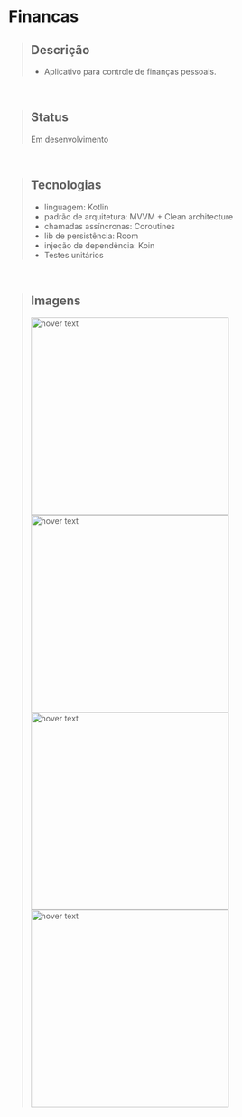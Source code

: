 # Financas

> ## Descrição
>
> - Aplicativo para controle de finanças pessoais.
> 
<br/>

> ## Status
> Em desenvolvimento
<br/>

> ## Tecnologias
>
> - linguagem: Kotlin
> - padrão de arquitetura: MVVM + Clean architecture
> - chamadas assíncronas: Coroutines
> - lib de persistência: Room
> - injeção de dependência: Koin
> - Testes unitários
>
<br/>

> ## Imagens
> 
> <p align="start">
> <img src="https://user-images.githubusercontent.com/12566865/151184916-e286f053-1046-4dac-81ce-329c328f861a.jpeg" width="350" title="hover text">
> <img src="https://user-images.githubusercontent.com/12566865/151225829-8694b620-b1cf-45d5-a0fd-7dc1c5c48f69.jpeg" width="350" title="hover text">
> <img src="https://user-images.githubusercontent.com/12566865/151225836-0fb0c62f-4fe7-4221-9255-5681edd376ab.jpeg" width="350" title="hover text">
> <img src="https://user-images.githubusercontent.com/12566865/151225837-37e4386a-8fa9-42cf-9085-846f9eba3964.jpeg" width="350" title="hover text">
> 
> </p>
> 
